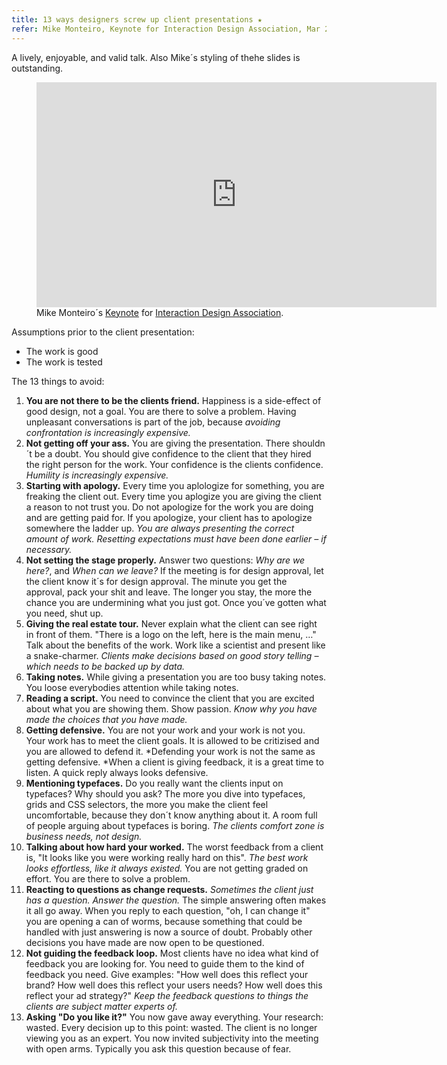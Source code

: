 ```yaml
---
title: 13 ways designers screw up client presentations ★
refer: Mike Monteiro, Keynote for Interaction Design Association, Mar 2015
---
```

A lively, enjoyable, and valid talk. Also Mike´s styling of thehe slides is outstanding.

<figure>
<iframe src="https://player.vimeo.com/video/121082134" width="640" height="360" frameborder="0" allow="autoplay; fullscreen" allowfullscreen></iframe>
<figcaption>Mike Monteiro´s <a href="https://vimeo.com/121082134">Keynote</a> for <a href="https://vimeo.com/ixdaglobal">Interaction Design Association</a>.</figcaption>
</figure>

Assumptions prior to the client presentation:

- The work is good
- The work is tested

The 13 things to avoid:

1. **You are not there to be the clients friend.** Happiness is a side-effect of good design, not a goal. You are there to solve a problem. Having unpleasant conversations is part of the job, because *avoiding confrontation is increasingly expensive.* 
2. **Not getting off your ass.** You are giving the presentation. There shouldn´t be a doubt. You should give confidence to the client that they hired the right person for the work. Your confidence is the clients confidence. *Humility is increasingly expensive.*
3. **Starting with apology.** Every time you aplologize for something, you are freaking the client out. Every time you aplogize you are giving the client a reason to not trust you. Do not apologize for the work you are doing and are getting paid for. If you apologize, your client has to apologize somewhere the ladder up. *You are always presenting the correct amount of work. Resetting expectations must have been done earlier – if necessary.*
4. **Not setting the stage properly.** Answer two questions: *Why are we here?*, and *When can we leave?* If the meeting is for design approval, let the client know it´s for design approval. The minute you get the approval, pack your shit and leave. The longer you stay, the more the chance you are undermining what you just got. Once you´ve gotten what you need, shut up.
5. **Giving the real estate tour.** Never explain what the client can see right in front of them. "There is a logo on the left, here is the main menu, …" Talk about the benefits of the work.  Work like a scientist and present like a snake-charmer. *Clients make decisions based on good story telling – which needs to be backed up by data.*
6. **Taking notes.** While giving a presentation you are too busy taking notes. You loose everybodies attention while taking notes.
7. **Reading a script.** You need to convince the client that you are excited about what you are showing them. Show passion.  *Know why you have made the choices that you have made.*
8. **Getting defensive.** You are not your work and your work is not you. Your work has to meet the client goals. It is allowed to be critizised and you are allowed to defend it. *Defending your work is not the same as getting defensive. *When a client is giving feedback, it is a great time to listen. A quick reply always looks defensive.
9. **Mentioning typefaces.** Do you really want the clients input on typefaces? Why should you ask? The more you dive into typefaces, grids and CSS selectors, the more you make the client feel uncomfortable, because they don´t know anything about it. A room full of people arguing about typefaces is boring. *The clients comfort zone is business needs, not design.*
10. **Talking about how hard your worked.** The worst feedback from a client is, "It looks like you were working really hard on this". *The best work looks effortless, like it always existed.* You are not getting graded on effort. You are there to solve a problem.
11. **Reacting to questions as change requests.** *Sometimes the client just has a question. Answer the question.* The simple answering often makes it all go away. When you reply to each question, "oh, I can change it" you are opening a can of worms, because something that could be handled with just answering is now a source of doubt. Probably other decisions you have made are now open to be questioned.
12. **Not guiding the feedback loop.** Most clients have no idea what kind of feedback you are looking for. You need to guide them to the kind of feedback you need. Give examples: "How well does this reflect your brand? How well does this reflect your users needs? How well does this reflect your ad strategy?" *Keep the feedback questions to things the clients are subject matter experts of.*
13. **Asking "Do you like it?"** You now gave away everything. Your research: wasted. Every decision up to this point: wasted. The client is no longer viewing you as an expert. You now invited subjectivity into the meeting with open arms. Typically you ask this question because of fear. 
